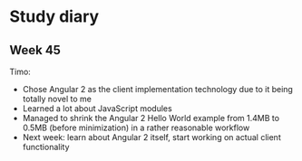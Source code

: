 # Study diary

## Week 45

Timo:

- Chose Angular 2 as the client implementation technology due to it being totally novel to me
- Learned a lot about JavaScript modules
- Managed to shrink the Angular 2 Hello World example from 1.4MB to 0.5MB (before minimization) in a rather reasonable workflow
- Next week: learn about Angular 2 itself, start working on actual client functionality
